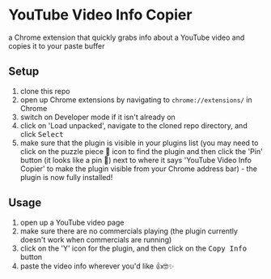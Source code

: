 # YouTube Video Info Copier

a Chrome extension that quickly grabs info about a YouTube video and copies it to your paste buffer

## Setup 

1. clone this repo
1. open up Chrome extensions by navigating to `chrome://extensions/` in Chrome
1. switch on Developer mode if it isn't already on
1. click on 'Load unpacked', navigate to the cloned repo directory, and click <kbd>Select</kbd>
1. make sure that the plugin is visible in your plugins list (you may need to click on the puzzle piece 🧩 icon to find the plugin and then click the 'Pin' button (it looks like a pin 📌) next to where it says 'YouTube Video Info Copier' to make the plugin visible from your Chrome address bar) - the plugin is now fully installed!

## Usage

1. open up a YouTube video page
1. make sure there are no commercials playing (the plugin currently doesn't work when commercials are running)
1. click on the 'Y' icon for the plugin, and then click on the <kbd>Copy Info</kbd> button
1. paste the video info wherever you'd like 👍🤓✨

